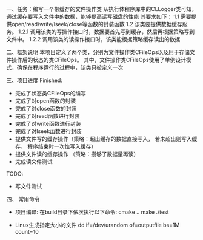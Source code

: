 一、任务：编写一个带缓存的文件操作类
    从执行体程序库中的CLLogger类可知，通过缓存要写入文件中的数据，能够提高读写磁盘的性能
    其要求如下：
    1.1 需要提供open/read/write/lseek/close等函数的封装函数
    1.2 该类要提供数据缓存服务。
        1.2.1 调用该类的写操作接口时，数据要首先写到缓存，然后再根据策略写到文件中。
        1.2.2 调用该类的读操作接口时，该类能根据策略缓存读出的数据

二、框架说明
    本项目定义了两个类，分别为文件操作类CFileOps以及用于存储文件操作后的状态的类CFileOps。
    其中，文件操作类CFileOps使用了单例设计模式，确保在程序运行的过程中，该类只被定义一次

三、项目进度
Finished:
- 完成了状态类CFileOps的编写
- 完成了对open函数的封装
- 完成了对close函数的封装
- 完成了对read函数进行封装
- 完成了对write函数进行封装
- 完成了对lseek函数进行封装
- 提供文件写的缓存操作（策略：超出缓存的数据直接写入， 若未超出则写入缓存， 程序结束时一次性写入缓存）
- 提供文件读的缓存操作 （策略：攒够了数据量再读）
- 完成读文件测试

TODO:
- 写文件测试

四、 常用命令
- 项目编译: 在build目录下依次执行以下命令:
cmake ..
make
./test 

- Linux生成指定大小的文件
dd if=/dev/urandom of=outputfile bs=1M count=10